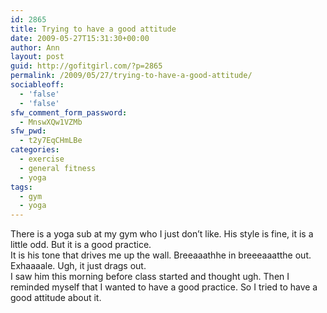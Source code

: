 ```yaml
---
id: 2865
title: Trying to have a good attitude
date: 2009-05-27T15:31:30+00:00
author: Ann
layout: post
guid: http://gofitgirl.com/?p=2865
permalink: /2009/05/27/trying-to-have-a-good-attitude/
sociableoff:
  - 'false'
  - 'false'
sfw_comment_form_password:
  - MnswXQw1VZMb
sfw_pwd:
  - t2y7EqCHmLBe
categories:
  - exercise
  - general fitness
  - yoga
tags:
  - gym
  - yoga
---
```

There is a yoga sub at my gym who I just don&#8217;t like. His style is fine, it is a little odd. But it is a good practice.  
It is his tone that drives me up the wall. Breeaaathhe in breeeaaatthe out. Exhaaaale. Ugh, it just drags out.  
I saw him this morning before class started and thought ugh. Then I reminded myself that I wanted to have a good practice. So I tried to have a good attitude about it.